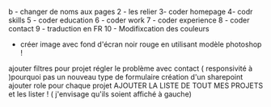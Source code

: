 b - changer de noms aux pages 
2 - les relier 
3- coder homepage 
                                                4- codr skills 
5 - coder education 
6 - coder work 
7 - coder experience 
8 - coder contact
9 - traduction en FR
10 - Modifixcation des couleurs 


- créer image avec fond d'écran noir rouge en utilisant modèle photoshop ! 


ajouter filtres pour projet 
régler le problème avec contact ( responsivité à )pourquoi pas un nouveau type de formulaire 
création d'un sharepoint 
ajouter role pour chaque projet 
AJOUTER LA LISTE DE TOUT MES PROJETS et les lister ! ( j'envisage qu'ils soient affiché à gauche)

